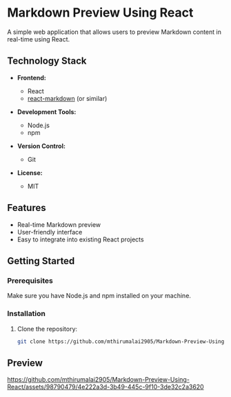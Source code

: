 # Markdown Preview Using React

A simple web application that allows users to preview Markdown content in real-time using React.

## Technology Stack

- **Frontend:**
  - React
  - [react-markdown](https://www.npmjs.com/package/react-markdown) (or similar)

- **Development Tools:**
  - Node.js
  - npm

- **Version Control:**
  - Git

- **License:**
  - MIT


## Features

- Real-time Markdown preview
- User-friendly interface
- Easy to integrate into existing React projects

## Getting Started

### Prerequisites

Make sure you have Node.js and npm installed on your machine.

### Installation

1. Clone the repository:

   ```bash
   git clone https://github.com/mthirumalai2905/Markdown-Preview-Using-React.git


## Preview

https://github.com/mthirumalai2905/Markdown-Preview-Using-React/assets/98790479/4e222a3d-3b49-445c-9f10-3de32c2a3620



